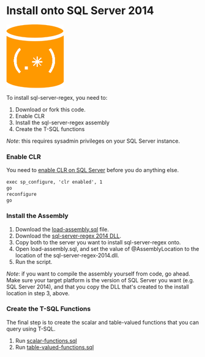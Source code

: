 # Install onto SQL Server 2014

![SQL Regex Logo](/images/sql-regex-logo.png)

To install sql-server-regex, you need to:

1. Download or fork this code. 
2. Enable CLR
3. Install the sql-server-regex assembly
4. Create the T-SQL functions

*Note*: this requires sysadmin privileges on your SQL Server instance.


### Enable CLR

You need to [enable CLR on SQL Server](https://msdn.microsoft.com/en-us/library/ms131048.aspx) before you do anything else.

```
exec sp_configure, 'clr enabled', 1
go
reconfigure
go
```

### Install the Assembly

1. Download the [load-assembly.sql](/install/load-assembly.sql) file. 
2. Download the [sql-server-regex 2014 DLL](/install/dll/sql-server-regex-2014.dll).
3. Copy both to the server you want to install sql-server-regex onto.
4. Open load-assembly.sql, and set the value of @AssemblyLocation to the location of the sql-server-regex-2014.dll.
5. Run the script.

*Note*: if you want to compile the assembly yourself from code, go ahead. Make sure your target platform is the version of SQL Server you want (e.g. SQL Server 2014), and that you copy the DLL that's created to the install location in step 3, above.

### Create the T-SQL Functions

The final step is to create the scalar and table-valued functions that you can query using T-SQL. 

1. Run [scalar-functions.sql](/install/scalar-functions.sql)
2. Run [table-valued-functions.sql](/install/table-valued-functions.sql)